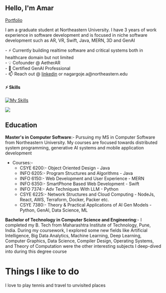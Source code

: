 ## Hello, I'm Amar
<a href="https://amarnagargoje.netlify.app/" target="_blank">Portfolio</a>
<br/>

I am a graduate student at Northeastern University. I have 3 years of work experience in software development and is focused in niche software development such as AR, VR, Swift, Java, MERN, 3D and GenAI

<div>
- ⚡ Currently building realtime software and critical systems both in healthcare domain but not limited<br>
- 💡 Cofounder @ AetherAR<br>
- 🧠 Certified GenAI Professional<br>
- 📫 Reach out @ <a href="https://www.linkedin.com/in/amarcs" target="_blank">linkedin</a> or nagargoje.a@northeastern.edu

</div>

#### ⚡ Skills
[![My Skills](https://skillicons.dev/icons?i=java,swift,androidstudio,javascript,typescript,python,jquery,cpp,react,nextjs,nodejs,flutter,firebase,linux,aws,gcp,figma,linux,vim,eclipse,docker,kubernetes,mysql,mongodb,sqlite,html,git,github,gitlab&theme=light&perline=15)](https://skillicons.dev)

![](https://myreadme.vercel.app/api/embed/iaamar?panels=userstatistics,toprepositories,toplanguages,commitgraph)

## **Education**

**Master's in Computer Software**:- Pursuing my MS in Computer Software from Northeastern University. My courses are focused towards distributed system programming, generative AI systems and mobile application development
* Courses:- 
   * CSYE 6200:- Object Oriented Design - Java
   * INFO 6205:- Program Structures and Algorithms - Java
   * INFO 6150:- Web Development and User Experience - MERN
   * INFO 6350:- SmartPhone Based Web Development - Swift
   * INFO 7374:- Adv Techniques With LLM - Python
   * CSYE 6225:- Network Structures and Cloud Computing - NodeJs, React, AWS, Terraform, Docker, Packer etc.
   * CSYE 7380:- Theory & Practical Applications of AI Gen Models - Python, GenAI, Data Science, ML

**Bachelor of Technology in Computer Science and Engineering**:- I completed my B. Tech from Maharashtra Institute of Technology, Pune, India. During my coursework, I explored some new fields like Artificial Intelligence, Big Data Analytics, Machine Learning, Deep Learning, Computer Graphics, Data Science, Compiler Design, Operating Systems, and Theory of Computation were the other interesting subjects I deep-dived into during this degree course


# **Things I like to do** 
I love to play tennis and travel to unvisited places

